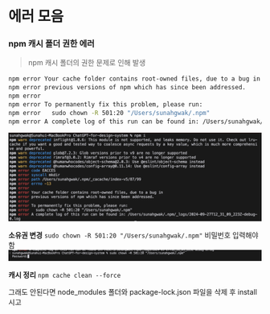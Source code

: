 # 에러 모음

### npm 캐시 폴더 권한 에러
> npm 캐시 폴더의 권한 문제로 인해 발생

```bash
npm error Your cache folder contains root-owned files, due to a bug in
npm error previous versions of npm which has since been addressed.
npm error
npm error To permanently fix this problem, please run:
npm error   sudo chown -R 501:20 "/Users/sunahgwak/.npm"
npm error A complete log of this run can be found in: /Users/sunahgwak/.npm/_logs/2024-09-27T12_31_09_223Z-debug-0.log
```
<img src="./images/스크린샷 2024-09-27 21.41.34.png">

**소유권 변경**
`sudo chown -R 501:20 "/Users/sunahgwak/.npm"`
비밀번호 입력해야 함
<img src="./images/스크린샷 2024-09-27 21.42.34.png">

**캐시 정리**
`npm cache clean --force`

그래도 안된다면 node_modules 폴더와 package-lock.json 파일을 삭제 후 install 시고
